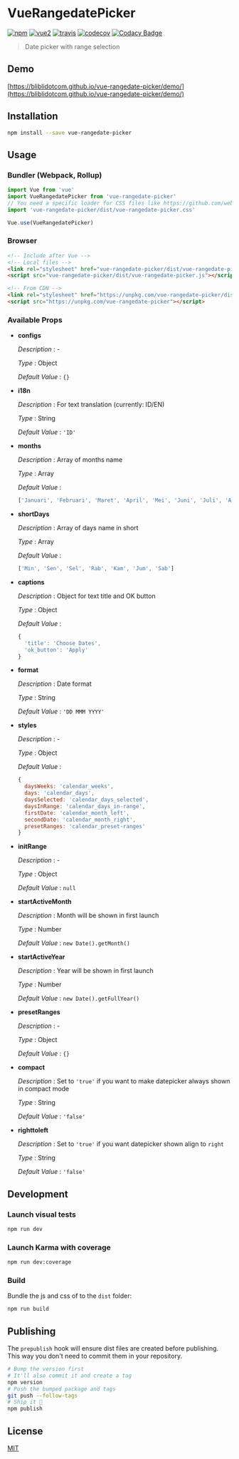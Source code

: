 # VueRangedatePicker

[![npm](https://img.shields.io/npm/v/vue-rangedate-picker.svg)](https://www.npmjs.com/package/vue-rangedate-picker) [![vue2](https://img.shields.io/badge/vue-2.x-brightgreen.svg)](https://vuejs.org/) [![travis](https://img.shields.io/travis/bliblidotcom/vue-rangedate-picker.svg)](https://travis-ci.org/bliblidotcom/vue-rangedate-picker) [![codecov](https://codecov.io/gh/bliblidotcom/vue-rangedate-picker/branch/master/graph/badge.svg)](https://codecov.io/gh/bliblidotcom/vue-rangedate-picker) [![Codacy Badge](https://api.codacy.com/project/badge/Grade/5afaab93c27145f0bec1686beb9b8904)](https://www.codacy.com/app/bliblidotcom/vue-rangedate-picker?utm_source=github.com&amp;utm_medium=referral&amp;utm_content=bliblidotcom/vue-rangedate-picker&amp;utm_campaign=Badge_Grade)

> Date picker with range selection

## Demo

[https://bliblidotcom.github.io/vue-rangedate-picker/demo/](https://bliblidotcom.github.io/vue-rangedate-picker/demo/)

## Installation

```bash
npm install --save vue-rangedate-picker
```

## Usage

### Bundler (Webpack, Rollup)

```js
import Vue from 'vue'
import VueRangedatePicker from 'vue-rangedate-picker'
// You need a specific loader for CSS files like https://github.com/webpack/css-loader
import 'vue-rangedate-picker/dist/vue-rangedate-picker.css'

Vue.use(VueRangedatePicker)
```

### Browser

```html
<!-- Include after Vue -->
<!-- Local files -->
<link rel="stylesheet" href="vue-rangedate-picker/dist/vue-rangedate-picker.css"></link>
<script src="vue-rangedate-picker/dist/vue-rangedate-picker.js"></script>

<!-- From CDN -->
<link rel="stylesheet" href="https://unpkg.com/vue-rangedate-picker/dist/vue-rangedate-picker.css"></link>
<script src="https://unpkg.com/vue-rangedate-picker"></script>
```

### Available Props

+ **configs**

  *Description* : -

  *Type* : Object

  *Default Value* : `{}`

+ **i18n**

  *Description* : For text translation (currently: ID/EN)

  *Type* : String

  *Default Value* : `'ID'`

+ **months**

  *Description* : Array of months name

  *Type* : Array

  *Default Value* : 
  ```javascript
  ['Januari', 'Februari', 'Maret', 'April', 'Mei', 'Juni', 'Juli', 'Agustus', 'September', 'Oktober', 'November', 'Desember']
  ```

+ **shortDays**

  *Description* : Array of days name in short

  *Type* : Array

  *Default Value* : 
  ```javascript
  ['Min', 'Sen', 'Sel', 'Rab', 'Kam', 'Jum', 'Sab']
  ```

+ **captions**

  *Description* : Object for text title and OK button

  *Type* : Object

  *Default Value* : 
  ```javascript
  {
    'title': 'Choose Dates',
    'ok_button': 'Apply'
  }
  ```

+ **format**

  *Description* : Date format

  *Type* : String

  *Default Value* : `'DD MMM YYYY'`

+ **styles**

  *Description* : -

  *Type* : Object

  *Default Value* : 
  ```javascript
  {
    daysWeeks: 'calendar_weeks',
    days: 'calendar_days',
    daysSelected: 'calendar_days_selected',
    daysInRange: 'calendar_days_in-range',
    firstDate: 'calendar_month_left',
    secondDate: 'calendar_month_right',
    presetRanges: 'calendar_preset-ranges'
  }
  ```

+ **initRange**

  *Description* : -

  *Type* : Object

  *Default Value* : `null`

+ **startActiveMonth**

  *Description* : Month will be shown in first launch

  *Type* : Number

  *Default Value* : `new Date().getMonth()`

+ **startActiveYear**

  *Description* : Year will be shown in first launch

  *Type* : Number

  *Default Value* : `new Date().getFullYear()`

+ **presetRanges**

  *Description* : -

  *Type* : Object

  *Default Value* : `{}`

+ **compact**

  *Description* : Set to `'true'` if you want to make datepicker always shown in compact mode

  *Type* : String

  *Default Value* : `'false'`

+ **righttoleft**

  *Description* : Set to `'true'` if you want datepicker shown align to `right`

  *Type* : String

  *Default Value* : `'false'`

## Development

### Launch visual tests

```bash
npm run dev
```

### Launch Karma with coverage

```bash
npm run dev:coverage
```

### Build

Bundle the js and css of to the `dist` folder:

```bash
npm run build
```


## Publishing

The `prepublish` hook will ensure dist files are created before publishing. This
way you don't need to commit them in your repository.

```bash
# Bump the version first
# It'll also commit it and create a tag
npm version
# Push the bumped package and tags
git push --follow-tags
# Ship it 🚀
npm publish
```

## License

[MIT](http://opensource.org/licenses/MIT)
